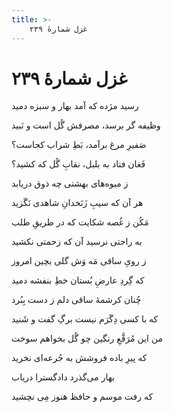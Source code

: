 ```yaml
---
title: >-
    غزل شمارهٔ ۲۳۹
---
```

# غزل شمارهٔ ۲۳۹

<div class="b" id="bn1"><div class="m1"><p>رسید مژده که آمد بهار و سبزه دمید</p></div>
<div class="m2"><p>وظیفه گر برسد، مصرفش گُل است و نَبید</p></div></div>
<div class="b" id="bn2"><div class="m1"><p>صَفیرِ مرغ برآمد، بَطِ شراب کجاست؟</p></div>
<div class="m2"><p>فَغان فتاد به بلبل، نقابِ گُل که کشید؟</p></div></div>
<div class="b" id="bn3"><div class="m1"><p>ز میوه‌های بهشتی چه ذوق دریابد</p></div>
<div class="m2"><p>هر آن که سیبِ زَنَخدانِ شاهدی نَگَزید</p></div></div>
<div class="b" id="bn4"><div class="m1"><p>مَکُن ز غُصه شکایت که در طریقِ طلب</p></div>
<div class="m2"><p>به راحتی نرسید آن که زحمتی نکشید</p></div></div>
<div class="b" id="bn5"><div class="m1"><p>ز رویِ ساقی مَه وَش گلی بچین امروز</p></div>
<div class="m2"><p>که گِردِ عارضِ بُستان خطِ بنفشه دمید</p></div></div>
<div class="b" id="bn6"><div class="m1"><p>چُنان کرشمهٔ ساقی دلم ز دست بِبُرد</p></div>
<div class="m2"><p>که با کسی دِگَرَم نیست برگِ گفت و شَنید</p></div></div>
<div class="b" id="bn7"><div class="m1"><p>من این مُرَقَّعِ رنگین چو گُل بخواهم سوخت</p></div>
<div class="m2"><p>که پیرِ باده فروشش به جُرعه‌ای نخرید</p></div></div>
<div class="b" id="bn8"><div class="m1"><p>بهار می‌گذرد دادگسترا دریاب</p></div>
<div class="m2"><p>که رفت موسم و حافظ هنوز مِی نچشید</p></div></div>